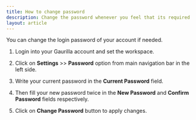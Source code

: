 ```yaml
---
title: How to change password
description: Change the password whenever you feel that its required
layout: article
---
```

You can change the login password of your account if needed.

1. Login into your Gaurilla account and set the workspace.

2. Click on **Settings** >> **Password** option from main navigation bar in the left side.

3. Write your current password in the **Current Password** field.

5. Then fill your new password twice in the **New Password** and **Confirm Password** fields respectively.

6. Click on **Change Password** button to apply changes.